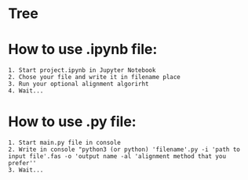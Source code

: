 # Tree
# How to use .ipynb file:
    1. Start project.ipynb in Jupyter Notebook
    2. Chose your file and write it in filename place
    3. Run your optional alignment algorirht
    4. Wait...
# How to use .py file:
    1. Start main.py file in console
    2. Write in console "python3 (or python) 'filename'.py -i 'path to input file'.fas -o 'output name -al 'alignment method that you prefer''
    3. Wait...
